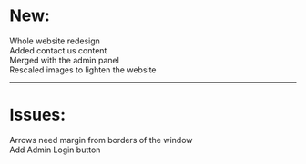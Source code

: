 <h1>New:</h1>
Whole website redesign<br>
Added contact us content<br>
Merged with the admin panel<br>
Rescaled images to lighten the website

<hr>

<h1>Issues:</h1>
Arrows need margin from borders of the window<br>
Add Admin Login button
